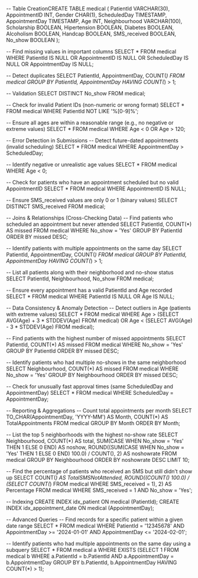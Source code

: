 -- Table CreationCREATE TABLE medical (
PatientId VARCHAR(30),
AppointmentID INT,
Gender CHAR(1),
ScheduledDay TIMESTAMP,
AppointmentDay TIMESTAMP,
Age INT,
Neighbourhood VARCHAR(100),
Scholarship BOOLEAN,
Hipertension BOOLEAN,
Diabetes BOOLEAN,
Alcoholism BOOLEAN,
Handcap BOOLEAN,
SMS_received BOOLEAN,
No_show BOOLEAN
);

-- Find missing values in important columns
SELECT * FROM medical
WHERE PatientId IS NULL
OR AppointmentID IS NULL
OR ScheduledDay IS NULL
OR AppointmentDay IS NULL;

-- Detect duplicates
SELECT PatientId, AppointmentDay, COUNT(*)
FROM medical
GROUP BY PatientId, AppointmentDay
HAVING COUNT(*) > 1;

-- Validation
SELECT DISTINCT No_show FROM medical;

-- Check for invalid Patient IDs (non-numeric or wrong format)
SELECT * FROM medical WHERE PatientId NOT LIKE '%[0-9]%';

-- Ensure all ages are within a reasonable range (e.g., no negative or extreme values)
SELECT * FROM medical WHERE Age < 0 OR Age > 120;

-- Error Detection in Submissions
-- Detect future-dated appointments (invalid scheduling)
SELECT * FROM medical WHERE AppointmentDay > ScheduledDay;

-- Identify negative or unrealistic age values
SELECT * FROM medical WHERE Age < 0;

-- Check for patients who have an appointment scheduled but no valid AppointmentID
SELECT * FROM medical WHERE AppointmentID IS NULL;

-- Ensure SMS_received values are only 0 or 1 (binary values)
SELECT DISTINCT SMS_received FROM medical;

-- Joins & Relationships (Cross-Checking Data)
-- Find patients who scheduled an appointment but never attended
SELECT PatientId, COUNT(*) AS missed
FROM medical 
WHERE No_show = 'Yes'
GROUP BY PatientId
ORDER BY missed DESC;

-- Identify patients with multiple appointments on the same day
SELECT PatientId, AppointmentDay, COUNT(*)
FROM medical 
GROUP BY PatientId, AppointmentDay 
HAVING COUNT(*) > 1;

-- List all patients along with their neighborhood and no-show status
SELECT PatientId, Neighbourhood, No_show FROM medical;

-- Ensure every appointment has a valid PatientId and Age recorded
SELECT * FROM medical WHERE PatientId IS NULL OR Age IS NULL;

-- Data Consistency & Anomaly Detection
-- Detect outliers in Age (patients with extreme values)
SELECT * FROM medical 
WHERE Age > (SELECT AVG(Age) + 3 * STDDEV(Age) FROM medical)
OR Age < (SELECT AVG(Age) - 3 * STDDEV(Age) FROM medical);

-- Find patients with the highest number of missed appointments
SELECT PatientId, COUNT(*) AS missed 
FROM medical
WHERE No_show = 'Yes'
GROUP BY PatientId
ORDER BY missed DESC;

-- Identify patients who had multiple no-shows in the same neighborhood
SELECT Neighbourhood, COUNT(*) AS missed
FROM medical
WHERE No_show = 'Yes'
GROUP BY Neighbourhood
ORDER BY missed DESC;

-- Check for unusually fast approval times (same ScheduledDay and AppointmentDay)
SELECT * FROM medical WHERE ScheduledDay = AppointmentDay;

-- Reporting & Aggregations
-- Count total appointments per month
SELECT TO_CHAR(AppointmentDay, 'YYYY-MM') AS Month, COUNT(*) AS TotalAppointments
FROM medical
GROUP BY Month
ORDER BY Month;

-- List the top 5 neighborhoods with the highest no-show rate
SELECT Neighbourhood, COUNT(*) AS total,
SUM(CASE WHEN No_show = 'Yes' THEN 1 ELSE 0 END) AS noshow,
ROUND((SUM(CASE WHEN No_show = 'Yes' THEN 1 ELSE 0 END)  100.0) / COUNT(), 2) AS noshowrate
FROM medical
GROUP BY Neighbourhood
ORDER BY noshowrate DESC
LIMIT 10;

-- Find the percentage of patients who received an SMS but still didn’t show up
SELECT COUNT(*) AS TotalSMSNotAttended, 
ROUND((COUNT()  100.0) / (SELECT COUNT(*) FROM medical WHERE SMS_received = 1), 2) AS Percentage 
FROM medical 
WHERE SMS_received = 1 AND No_show = 'Yes';

-- Indexing
CREATE INDEX idx_patient ON medical (PatientId);
CREATE INDEX idx_appointment_date ON medical (AppointmentDay);

-- Advanced Queries
-- Find records for a specific patient within a given date range
SELECT * 
FROM medical
WHERE PatientId = '12345678' 
AND AppointmentDay >= '2024-01-01' 
AND AppointmentDay <= '2024-02-01';

-- Identify patients who had multiple appointments on the same day using a subquery
SELECT * 
FROM medical a
WHERE EXISTS (SELECT 1 
FROM medical b 
WHERE a.PatientId = b.PatientId 
AND a.AppointmentDay = b.AppointmentDay 
GROUP BY b.PatientId, b.AppointmentDay 
HAVING COUNT(*) > 1);

